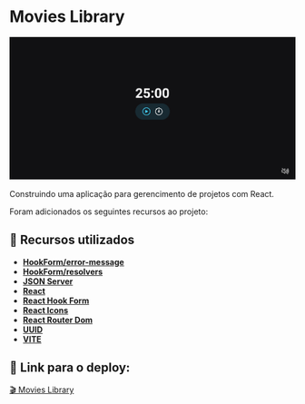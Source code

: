 # Movies Library

![Preview](https://github.com/ManoeldeCastro/movie_lib/blob/main/img.png?raw=true)

Construindo uma aplicação para gerencimento de projetos com React.

Foram adicionados os seguintes recursos ao projeto:


## 🚀 Recursos utilizados

* **[HookForm/error-message](https://github.com/react-hook-form/error-message)**
* **[HookForm/resolvers](https://github.com/react-hook-form/resolvers)**
* **[JSON Server](https://www.npmjs.com/package/json-server)**
* **[React](https://pt-br.reactjs.org/)**
* **[React Hook Form](https://www.npmjs.com/package/react-hook-form)**
* **[React Icons](https://www.npmjs.com/package/react-icons)**
* **[React Router Dom](https://www.npmjs.com/package/react-router-dom)**
* **[UUID](https://www.npmjs.com/package/uuid)**
* **[VITE](https://www.npmjs.com/package/vite)**

## 🚀 Link para o deploy:

[🎬 Movies Library](https://movie-librarymd.netlify.app/)
